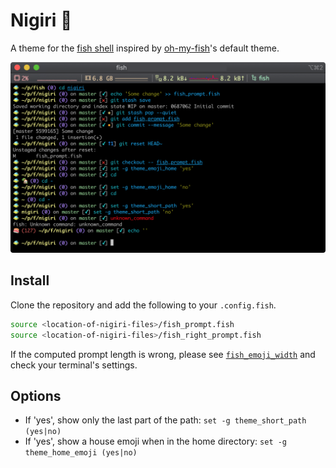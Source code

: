# Nigiri 🍣

A theme for the [fish shell](https://fishshell.com/) inspired by [oh-my-fish](https://github.com/oh-my-fish/theme-default)'s default theme.

![Nigiri screenshot](https://github.com/MisanthropicBit/nigiri/raw/master/screenshot.png)

## Install

Clone the repository and add the following to your `.config.fish`.

```bash
source <location-of-nigiri-files>/fish_prompt.fish
source <location-of-nigiri-files>/fish_right_prompt.fish
```

If the computed prompt length is wrong, please see
[`fish_emoji_width`](https://fishshell.com/docs/current/index.html?highlight=unicode#special-variables)
and check your terminal's settings.

## Options

* If 'yes', show only the last part of the path: `set -g theme_short_path (yes|no)`
* If 'yes', show a house emoji when in the home directory: `set -g theme_home_emoji (yes|no)`
